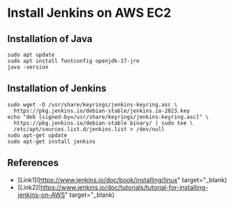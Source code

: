 # Install Jenkins on AWS EC2

## Installation of Java

```
sudo apt update
sudo apt install fontconfig openjdk-17-jre
java -version
```

## Installation of Jenkins

```
sudo wget -O /usr/share/keyrings/jenkins-keyring.asc \
  https://pkg.jenkins.io/debian-stable/jenkins.io-2023.key
echo "deb [signed-by=/usr/share/keyrings/jenkins-keyring.asc]" \
  https://pkg.jenkins.io/debian-stable binary/ | sudo tee \
  /etc/apt/sources.list.d/jenkins.list > /dev/null
sudo apt-get update
sudo apt-get install jenkins
```


## References
- [Link1](https://www.jenkins.io/doc/book/installing/linux" target="_blank)
- [Link2](https://www.jenkins.io/doc/tutorials/tutorial-for-installing-jenkins-on-AWS" target="_blank)
